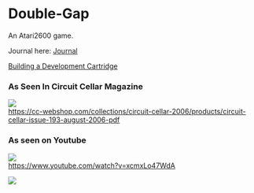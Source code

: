 # Double-Gap

An Atari2600 game.

Journal here: [Journal](journal.md)

[Building a Development Cartridge](CARTRIDGE.md)

### As Seen In Circuit Cellar Magazine
[![](art/circuitcellar.jpg)](https://circuitcellar.com/)<br>
https://cc-webshop.com/collections/circuit-cellar-2006/products/circuit-cellar-issue-193-august-2006-pdf

### As seen on Youtube
[![](art/youtube.jpg)](https://www.youtube.com/) <br>
https://www.youtube.com/watch?v=xcmxLo47WdA

![](art/DoubleGap.jpg)
